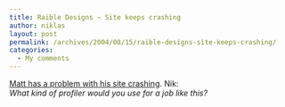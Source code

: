 ```yaml
---
title: Raible Designs ~ Site keeps crashing
author: niklas
layout: post
permalink: /archives/2004/08/15/raible-designs-site-keeps-crashing/
categories:
  - My comments
---
```

<a href="http://raibledesigns.com/comments/rd/sunsets/this_site_crashes_a_lot" class="broken_link">Matt has a problem with his site crashing</a>. Nik:  
*What kind of profiler would you use for a job like this?*